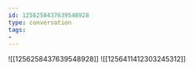 ```yaml
---
id: 1256258437639548928
type: conversation
tags:
- 
---
```

![[1256258437639548928]]
![[1256411412303245312]]

